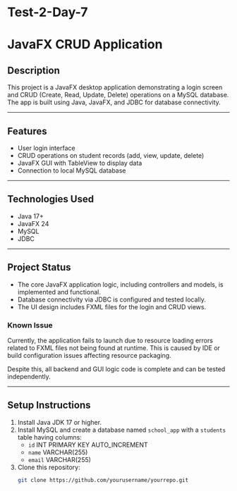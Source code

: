 # Test-2-Day-7

# JavaFX CRUD Application

## Description

This project is a JavaFX desktop application demonstrating a login screen and CRUD (Create, Read, Update, Delete) operations on a MySQL database. The app is built using Java, JavaFX, and JDBC for database connectivity.

---

## Features

- User login interface  
- CRUD operations on student records (add, view, update, delete)  
- JavaFX GUI with TableView to display data  
- Connection to local MySQL database  

---

## Technologies Used

- Java 17+  
- JavaFX 24  
- MySQL  
- JDBC  

---

## Project Status

- The core JavaFX application logic, including controllers and models, is implemented and functional.  
- Database connectivity via JDBC is configured and tested locally.  
- The UI design includes FXML files for the login and CRUD views.

### Known Issue

Currently, the application fails to launch due to resource loading errors related to FXML files not being found at runtime. This is caused by IDE or build configuration issues affecting resource packaging.

Despite this, all backend and GUI logic code is complete and can be tested independently.

---

## Setup Instructions

1. Install Java JDK 17 or higher.  
2. Install MySQL and create a database named `school_app` with a `students` table having columns:
   - `id` INT PRIMARY KEY AUTO_INCREMENT  
   - `name` VARCHAR(255)  
   - `email` VARCHAR(255)  
3. Clone this repository:  
   ```bash
   git clone https://github.com/yourusername/yourrepo.git
